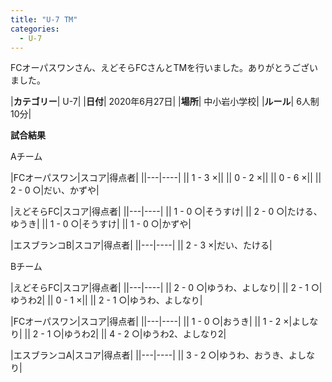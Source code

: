 ```yaml
---
title: "U-7 TM"
categories:
  - U-7
---
```


FCオーパスワンさん、えどそらFCさんとTMを行いました。ありがとうございました。

|**カテゴリー**| U-7|
|**日付**| 2020年6月27日|
|**場所**| 中小岩小学校|
|**ルール**| 6人制10分|

**試合結果**

Aチーム

|FCオーパスワン|スコア|得点者|
||---|----|
|| 1 - 3 ×||
|| 0 - 2 ×||
|| 0 - 6 ×||
|| 2 - 0 ○|だい、かずや|

|えどそらFC|スコア|得点者|
||---|----|
|| 1 - 0 ○|そうすけ|
|| 2 - 0 ○|たける、ゆうき|
|| 1 - 0 ○|そうすけ|
|| 1 - 0 ○|かずや|


|エスブランコB|スコア|得点者|
||---|----|
|| 2 - 3 ×|だい、たける|


Bチーム


|えどそらFC|スコア|得点者|
||---|----|
|| 2 - 0 ○|ゆうわ、よしなり|
|| 2 - 1 ○|ゆうわ2|
|| 0 - 1 ×||
|| 2 - 1 ○|ゆうわ、よしなり|

|FCオーパスワン|スコア|得点者|
||---|----|
|| 1 - 0 ○|おうき|
|| 1 - 2 ×|よしなり|
|| 2 - 1 ○|ゆうわ2|
|| 4 - 2 ○|ゆうわ2、よしなり2|


|エスブランコA|スコア|得点者|
||---|----|
|| 3 - 2 ○|ゆうわ、おうき、よしなり|
